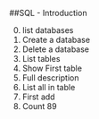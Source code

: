 
##SQL - Introduction

0. list databases
1. Create a database
2. Delete a database
3. List tables
4. Show First table
5. Full description
6. List all in table
7. First add
8. Count 89
